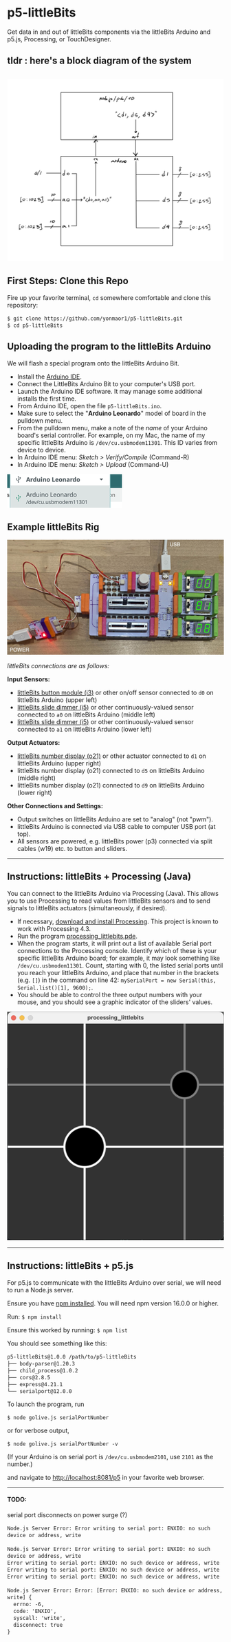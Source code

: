 # p5-littleBits

Get data in and out of littleBits components via the littleBits Arduino and p5.js, Processing, or TouchDesigner.

## tldr : here's a block diagram of the system 

![System Diagram](documentation/littleBitsArduino.png)
---

## First Steps: Clone this Repo

Fire up your favorite terminal, `cd` somewhere comfortable and clone this repository:

```
$ git clone https://github.com/yonmaor1/p5-littleBits.git
$ cd p5-littleBits
```

## Uploading the program to the littleBits Arduino

We will flash a special program onto the littleBits Arduino Bit. 

* Install the [Arduino IDE](https://www.arduino.cc/en/software). 
* Connect the LittleBits Arduino Bit to your computer's USB port. 
* Launch the Arduino IDE software. It may manage some additional installs the first time. 
* From Arduino IDE, open the file `p5-littleBits.ino`. 
* Make sure to select the "**Arduino Leonardo**" model of board in the pulldown menu. 
* From the pulldown menu, make a note of the *name* of your Arduino board's serial controller. For example, on my Mac, the name of my specific littleBits Arduino is `/dev/cu.usbmodem11301`. This ID varies from device to device. 
* In Arduino IDE menu: *Sketch > Verify/Compile* (Command-R)
* In Arduino IDE menu: *Sketch > Upload* (Command-U)

![leonardo-in-menu.png](documentation/leonardo-in-menu.png)

## Example littleBits Rig

![p5-littlebits-rig.jpg](documentation/p5-littlebits-rig.jpg)

*littleBits connections are as follows:*

**Input Sensors:**

* [littleBits button module (i3)](https://sphero.com/products/button) or other on/off sensor connected to `d0` on littleBits Arduino (upper left)
* [littleBits slide dimmer (i5)](https://sphero.com/products/slide-dimmer) or other continuously-valued sensor connected to `a0` on littleBits Arduino (middle left)  
* [littleBits slide dimmer (i5)](https://sphero.com/products/slide-dimmer) or other continuously-valued sensor connected to `a1` on littleBits Arduino (lower left)

**Output Actuators:**

 * [littleBits number display (o21)](https://sphero.com/products/number-bit) or other actuator connected to `d1` on littleBits Arduino (upper right)
 * littleBits number display (o21) connected to `d5` on littleBits Arduino (middle right)
 * littleBits number display (o21) connected to `d9` on littleBits Arduino (lower right)

**Other Connections and Settings:**

 * Output switches on littleBits Arduino are set to "analog" (not "pwm"). 
 * littleBits Arduino is connected via USB cable to computer USB port (at top). 
 * All sensors are powered, e.g. littleBits power (p3) connected via split cables (w19) etc. to button and sliders. 

---

## Instructions: littleBits + Processing (Java)

You can connect to the littleBits Arduino via Processing (Java). This allows you to use Processing to read values from littleBits sensors and to send signals to littleBits actuators (simultaneously, if desired). 

* If necessary, [download and install Processing](https://processing.org/download). This project is known to work with Processing 4.3.
* Run the program [processing_littlebits.pde](processing/processing_littlebits/processing_littlebits.pde).
* When the program starts, it will print out a list of available Serial port connections to the Processing console. Identify which of these is your specific littleBits Arduino board; for example, it may look something like `/dev/cu.usbmodem11301`. Count, starting with 0, the listed serial ports until you reach your littleBits Arduino, and place that number in the brackets (e.g. `[]`) in the command on line 42: `mySerialPort = new Serial(this, Serial.list()[1], 9600);`.
* You should be able to control the three output numbers with your mouse, and you should see a graphic indicator of the sliders' values. 

![processing-littlebits-sketch.png](documentation/processing-littlebits-sketch.png)


---

## Instructions: littleBits + p5.js

For p5.js to communicate with the littleBits Arduino over serial, we will need to run a Node.js server. 

Ensure you have [npm installed](https://docs.npmjs.com/downloading-and-installing-node-js-and-npm). You will need npm version 16.0.0 or higher.

Run: `$ npm install`

Ensure this worked by running: `$ npm list`

You should see something like this:

```
p5-littleBits@1.0.0 /path/to/p5-littleBits
├── body-parser@1.20.3
├── child_process@1.0.2
├── cors@2.8.5
├── express@4.21.1
└── serialport@12.0.0
```

To launch the program, run

```
$ node golive.js serialPortNumber
``` 

or for verbose output, 

```
$ node golive.js serialPortNumber -v
``` 

(If your Arduino is on serial port is `/dev/cu.usbmodem2101`, use `2101` as the number.)

and navigate to [http://localhost:8081/p5](http://localhost:8081/p5) in your favorite web browser.


---

#### TODO:

serial port disconnects on power surge (?)
```
Node.js Server Error: Error writing to serial port: ENXIO: no such device or address, write

Node.js Server Error: Error writing to serial port: ENXIO: no such device or address, write
Error writing to serial port: ENXIO: no such device or address, write
Error writing to serial port: ENXIO: no such device or address, write
Error writing to serial port: ENXIO: no such device or address, write

Node.js Server Error: Error: [Error: ENXIO: no such device or address, write] {
  errno: -6,
  code: 'ENXIO',
  syscall: 'write',
  disconnect: true
}
```
